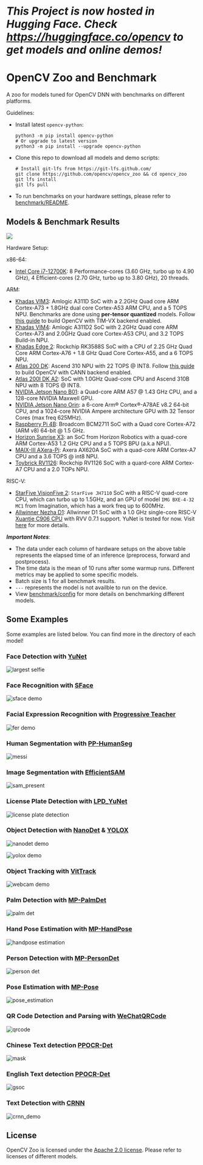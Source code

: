 # ***This Project is now hosted in Hugging Face. Check https://huggingface.co/opencv to get models and online demos!***

# OpenCV Zoo and Benchmark

A zoo for models tuned for OpenCV DNN with benchmarks on different platforms.

Guidelines:

- Install latest `opencv-python`:
  ```shell
  python3 -m pip install opencv-python
  # Or upgrade to latest version
  python3 -m pip install --upgrade opencv-python
  ```
- Clone this repo to download all models and demo scripts:
  ```shell
  # Install git-lfs from https://git-lfs.github.com/
  git clone https://github.com/opencv/opencv_zoo && cd opencv_zoo
  git lfs install
  git lfs pull
  ```
- To run benchmarks on your hardware settings, please refer to [benchmark/README](./benchmark/README.md).

## Models & Benchmark Results

![](benchmark/color_table.svg?raw=true)

Hardware Setup:

x86-64:
- [Intel Core i7-12700K](https://www.intel.com/content/www/us/en/products/sku/134594/intel-core-i712700k-processor-25m-cache-up-to-5-00-ghz/specifications.html): 8 Performance-cores (3.60 GHz, turbo up to 4.90 GHz), 4 Efficient-cores (2.70 GHz, turbo up to 3.80 GHz), 20 threads.

ARM:
- [Khadas VIM3](https://www.khadas.com/vim3): Amlogic A311D SoC with a 2.2GHz Quad core ARM Cortex-A73 + 1.8GHz dual core Cortex-A53 ARM CPU, and a 5 TOPS NPU. Benchmarks are done using **per-tensor quantized** models. Follow [this guide](https://github.com/opencv/opencv/wiki/TIM-VX-Backend-For-Running-OpenCV-On-NPU) to build OpenCV with TIM-VX backend enabled.
- [Khadas VIM4](https://www.khadas.com/vim4): Amlogic A311D2 SoC with 2.2GHz Quad core ARM Cortex-A73 and 2.0GHz Quad core Cortex-A53 CPU, and 3.2 TOPS Build-in NPU.
- [Khadas Edge 2](https://www.khadas.com/edge2): Rockchip RK3588S SoC with a CPU of 2.25 GHz Quad Core ARM Cortex-A76 + 1.8 GHz Quad Core Cortex-A55, and a 6 TOPS NPU.
- [Atlas 200 DK](https://e.huawei.com/en/products/computing/ascend/atlas-200): Ascend 310 NPU with 22 TOPS @ INT8. Follow [this guide](https://github.com/opencv/opencv/wiki/Huawei-CANN-Backend) to build OpenCV with CANN backend enabled.
- [Atlas 200I DK A2](https://www.hiascend.com/hardware/developer-kit-a2): SoC with 1.0GHz Quad-core CPU and Ascend 310B NPU with 8 TOPS @ INT8.
- [NVIDIA Jetson Nano B01](https://developer.nvidia.com/embedded/jetson-nano-developer-kit): a Quad-core ARM A57 @ 1.43 GHz CPU, and a 128-core NVIDIA Maxwell GPU.
- [NVIDIA Jetson Nano Orin](https://www.nvidia.com/en-us/autonomous-machines/embedded-systems/jetson-orin/): a 6-core Arm® Cortex®-A78AE v8.2 64-bit CPU, and a 1024-core NVIDIA Ampere architecture GPU with 32 Tensor Cores (max freq 625MHz).
- [Raspberry Pi 4B](https://www.raspberrypi.com/products/raspberry-pi-4-model-b/specifications/): Broadcom BCM2711 SoC with a Quad core Cortex-A72 (ARM v8) 64-bit @ 1.5 GHz.
- [Horizon Sunrise X3](https://developer.horizon.ai/sunrise): an SoC from Horizon Robotics with a quad-core ARM Cortex-A53 1.2 GHz CPU and a 5 TOPS BPU (a.k.a NPU).
- [MAIX-III AXera-Pi](https://wiki.sipeed.com/hardware/en/maixIII/ax-pi/axpi.html#Hardware): Axera AX620A SoC with a quad-core ARM Cortex-A7 CPU and a 3.6 TOPS @ int8 NPU.
- [Toybrick RV1126](https://t.rock-chips.com/en/portal.php?mod=view&aid=26): Rockchip RV1126 SoC with a quard-core ARM Cortex-A7 CPU and a 2.0 TOPs NPU.

RISC-V:
- [StarFive VisionFive 2](https://doc-en.rvspace.org/VisionFive2/Product_Brief/VisionFive_2/specification_pb.html): `StarFive JH7110` SoC with a RISC-V quad-core CPU, which can turbo up to 1.5GHz, and an GPU of model `IMG BXE-4-32 MC1` from Imagination, which has a work freq up to 600MHz.
- [Allwinner Nezha D1](https://d1.docs.aw-ol.com/en): Allwinner D1 SoC with a 1.0 GHz single-core RISC-V [Xuantie C906 CPU](https://www.t-head.cn/product/C906?spm=a2ouz.12986968.0.0.7bfc1384auGNPZ) with RVV 0.7.1 support. YuNet is tested for now. Visit [here](https://github.com/fengyuentau/opencv_zoo_cpp) for more details.

***Important Notes***:

- The data under each column of hardware setups on the above table represents the elapsed time of an inference (preprocess, forward and postprocess).
- The time data is the mean of 10 runs after some warmup runs. Different metrics may be applied to some specific models.
- Batch size is 1 for all benchmark results.
- `---` represents the model is not availble to run on the device.
- View [benchmark/config](./benchmark/config) for more details on benchmarking different models.

## Some Examples

Some examples are listed below. You can find more in the directory of each model!

### Face Detection with [YuNet](./models/face_detection_yunet/)

![largest selfie](./models/face_detection_yunet/example_outputs/largest_selfie.jpg)

### Face Recognition with [SFace](./models/face_recognition_sface/)

![sface demo](./models/face_recognition_sface/example_outputs/demo.jpg)

### Facial Expression Recognition with [Progressive Teacher](./models/facial_expression_recognition/)

![fer demo](./models/facial_expression_recognition/example_outputs/selfie.jpg)

### Human Segmentation with [PP-HumanSeg](./models/human_segmentation_pphumanseg/)

![messi](./models/human_segmentation_pphumanseg/example_outputs/messi.jpg)

### Image Segmentation with [EfficientSAM](./models/image_segmentation_efficientsam/)

![sam_present](./models/image_segmentation_efficientsam/example_outputs/sam_present.gif)

### License Plate Detection with [LPD_YuNet](./models/license_plate_detection_yunet/)

![license plate detection](./models/license_plate_detection_yunet/example_outputs/lpd_yunet_demo.gif)

### Object Detection with [NanoDet](./models/object_detection_nanodet/) & [YOLOX](./models/object_detection_yolox/)

![nanodet demo](./models/object_detection_nanodet/example_outputs/1_res.jpg)

![yolox demo](./models/object_detection_yolox/example_outputs/3_res.jpg)

### Object Tracking with [VitTrack](./models/object_tracking_vittrack/)

![webcam demo](./models/object_tracking_vittrack/example_outputs/vittrack_demo.gif)

### Palm Detection with [MP-PalmDet](./models/palm_detection_mediapipe/)

![palm det](./models/palm_detection_mediapipe/example_outputs/mppalmdet_demo.gif)

### Hand Pose Estimation with [MP-HandPose](models/handpose_estimation_mediapipe/)

![handpose estimation](models/handpose_estimation_mediapipe/example_outputs/mphandpose_demo.webp)

### Person Detection with [MP-PersonDet](./models/person_detection_mediapipe)

![person det](./models/person_detection_mediapipe/example_outputs/mppersondet_demo.webp)

### Pose Estimation with [MP-Pose](models/pose_estimation_mediapipe)

![pose_estimation](models/pose_estimation_mediapipe/example_outputs/mpposeest_demo.webp)

### QR Code Detection and Parsing with [WeChatQRCode](./models/qrcode_wechatqrcode/)

![qrcode](./models/qrcode_wechatqrcode/example_outputs/wechat_qrcode_demo.gif)

### Chinese Text detection [PPOCR-Det](./models/text_detection_ppocr/)

![mask](./models/text_detection_ppocr/example_outputs/mask.jpg)

### English Text detection [PPOCR-Det](./models/text_detection_ppocr/)

![gsoc](./models/text_detection_ppocr/example_outputs/gsoc.jpg)

### Text Detection with [CRNN](./models/text_recognition_crnn/)

![crnn_demo](./models/text_recognition_crnn/example_outputs/CRNNCTC.gif)

## License

OpenCV Zoo is licensed under the [Apache 2.0 license](./LICENSE). Please refer to licenses of different models.
